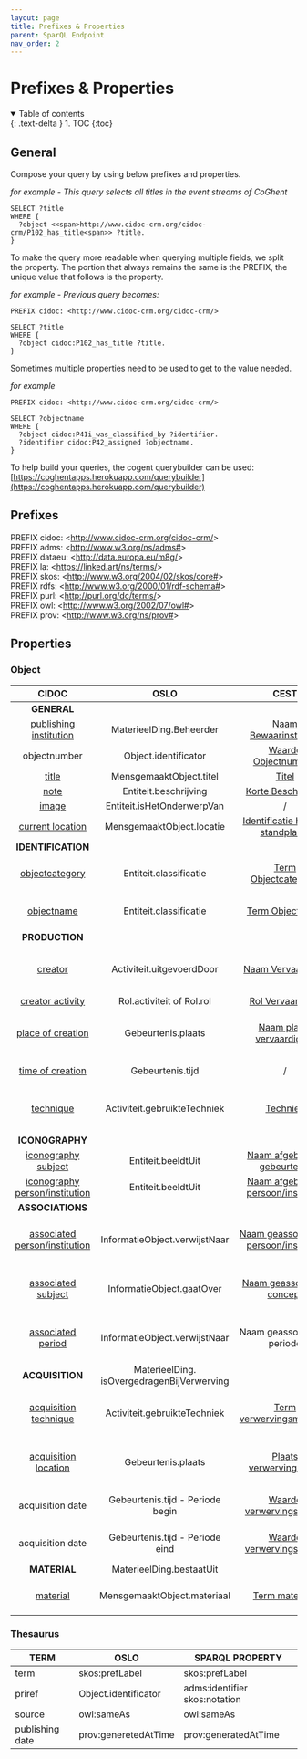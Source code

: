 ```yaml
---
layout: page
title: Prefixes & Properties
parent: SparQL Endpoint
nav_order: 2
---
```


# Prefixes & Properties

<details open markdown="block">
  <summary>
    Table of contents
  </summary>
  {: .text-delta }
1. TOC
{:toc}
</details>

## General

Compose your query by using below prefixes and properties. 

*for example - This query selects all titles in the event streams of CoGhent*
```
SELECT ?title
WHERE { 
  ?object <<span>http://www.cidoc-crm.org/cidoc-crm/P102_has_title<span>> ?title.
} 
```

To make the query more readable when querying multiple fields, we split the property. The portion that always remains the same is the PREFIX, the unique value that follows is the property.

*for example - Previous query becomes:*

```
PREFIX cidoc: <http://www.cidoc-crm.org/cidoc-crm/>

SELECT ?title
WHERE { 
  ?object cidoc:P102_has_title ?title.
} 
```
Sometimes multiple properties need to be used to get to the value needed.

*for example*

```
PREFIX cidoc: <http://www.cidoc-crm.org/cidoc-crm/>

SELECT ?objectname 
WHERE { 
  ?object cidoc:P41i_was_classified_by ?identifier.
  ?identifier cidoc:P42_assigned ?objectname.
} 
```

To help build your queries, the cogent querybuilder can be used: [https://coghentapps.herokuapp.com/querybuilder](https://coghentapps.herokuapp.com/querybuilder)

## Prefixes

PREFIX cidoc: <<span>http://www.cidoc-crm.org/cidoc-crm/<span>><br>
PREFIX adms: <<span>http://www.w3.org/ns/adms#<span>><br>
PREFIX dataeu: <<span>http://data.europa.eu/m8g/<span>><br>
PREFIX la: <<span>https://linked.art/ns/terms/<span>><br>
PREFIX skos: <<span>http://www.w3.org/2004/02/skos/core#<span>><br>
PREFIX rdfs: <<span>http://www.w3.org/2000/01/rdf-schema#<span>><br>
PREFIX purl: <<span>http://purl.org/dc/terms/<span>><br>
PREFIX owl: <<span>http://www.w3.org/2002/07/owl#<span>><br>
PREFIX prov: <<span>http://www.w3.org/ns/prov#<span>><br>

## Properties

### Object

|                                            **CIDOC**                                           |                  **OSLO**                 |                                                                       **CEST**                                                                       | **SPARQL PROPERTY**                                                                                    |
|:----------------------------------------------------------------------------------------------:|:-----------------------------------------:|:----------------------------------------------------------------------------------------------------------------------------------------------------:|--------------------------------------------------------------------------------------------------------|
|**GENERAL**                                                                                                |                                           |                                                                                                                                                      |                                                                                                        |
| [publishing institution](http://www.cidoc-crm.org/html/5.0.4/cidoc-crm.html#P50)               | MaterieelDing.Beheerder                   | [Naam Bewaarinstelling](https://www.projectcest.be/wiki/Publicatie:Invulboek_objecten/Veld/Naam_bewaarinstelling)                                    | cidoc:P50_has_current_keeper                                                                           |
| objectnumber                                                                                   | Object.identificator                      | [Waarde Objectnummer](https://www.projectcest.be/wiki/Publicatie:Invulboek_objecten/Veld/Waarde_objectnummer)                                        | adms:identifier<br> skos:notation                                                                          |
| [title](https://cidoc-crm.org/html/5.0.4/cidoc-crm.html#P102)                                  | MensgemaaktObject.titel                   | [Titel](https://www.projectcest.be/wiki/Publicatie:Invulboek_objecten/Veld/Titel)                                                                    | cidoc:P102_has_title                                                                                   |
| [note](https://cidoc-crm.org/html/5.0.4/cidoc-crm.html#P3)                                     | Entiteit.beschrijving                     | [Korte Beschrijving](https://www.projectcest.be/wiki/Publicatie:Invulboek_objecten/Veld/Korte_beschrijving)                                          | cidoc:P3_has_note                                                                                      |
| [image](https://cidoc-crm.org/Property/p129-is-about/version-6.0)                              | Entiteit.isHetOnderwerpVan                | /                                                                                                                                                    | cidoc:P129i_is_subject_of                                                                              |
| [current location](https://cidoc-crm.org/html/5.0.4/cidoc-crm.html#P55)                        | MensgemaaktObject.locatie                 | [Identificatie huidige standplaats](https://www.projectcest.be/wiki/Publicatie:Invulboek_objecten/Veld/Identificatie_huidige_standplaats)            | cidoc:P55_has_current_location<br> skos:prefLabel                                                          |
|**IDENTIFICATION**                                                                                                |                                           |                                                                                                                                                      | **cidoc:P41i_was_classified_by**                                                                       |
| [objectcategory](https://cidoc-crm.org/html/5.0.4/cidoc-crm.html#P41)                          | Entiteit.classificatie                    | [Term Objectcategorie](https://www.projectcest.be/wiki/Publicatie:Invulboek_objecten/Veld/Term_objectcategorie)                                      | cidoc:P41i_was_classified_by<br> cidoc:P42_assigned<br> skos:prefLabel                                         |
| [objectname](https://cidoc-crm.org/html/5.0.4/cidoc-crm.html#P41)                              | Entiteit.classificatie                    | [Term Objectnaam](https://www.projectcest.be/wiki/Publicatie:Invulboek_objecten/Veld/Term_objectnaam)                                                | cidoc:P41i_was_classified_by<br> cidoc:P42_assigned<br>         skos:prefLabel                                                                      |
|**PRODUCTION**                                                                                                |                                           |                                                                                                                                                      | **cidoc:P108i_was_produced_by**                                                                        |
| [creator](https://cidoc-crm.org/html/5.0.4/cidoc-crm.html#P14)                                 | Activiteit.uitgevoerdDoor                 | [Naam Vervaardiger](https://www.projectcest.be/wiki/Publicatie:Invulboek_objecten/Veld/Naam_vervaardiger)                                            | cidoc:P108i_was_produced_by<br>         cidoc:P14_carried_out_by<br>          la:equivalent<br>             rdfs:label                          |
| [creator activity](https://cidoc-crm.org/html/5.0.4/cidoc-crm.html#P14)                        | Rol.activiteit of Rol.rol                 | [Rol Vervaardiger](https://www.projectcest.be/wiki/Publicatie:Invulboek_objecten/Veld/Rol_vervaardiger)                                              | *under construction*                                                                                   |
| [place of creation](https://cidoc-crm.org/html/5.0.4/cidoc-crm.html#P7)                        | Gebeurtenis.plaats                        | [Naam plaats vervaardiging](https://www.projectcest.be/wiki/Publicatie:Invulboek_objecten/Veld/Naam_plaats_vervaardiging)                            | cidoc:P108i_was_produced_by<br>         cidoc:P7_took_place_at<br>          la:equivalent<br>             rdfs:label                            |
| [time of creation](https://cidoc-crm.org/html/5.0.4/cidoc-crm.html#P4)                         | Gebeurtenis.tijd                          | /                                                                                                                                                    | cidoc:P108i_was_produced_by<br> cidoc:P4_has_time-span                                                     |
| [technique](https://cidoc-crm.org/html/cidoc_crm_v7.1.1.html#P32)                              | Activiteit.gebruikteTechniek              | [Techniek](https://www.projectcest.be/wiki/Publicatie:Invulboek_objecten/Element/Techniek)                                                           | cidoc:P108i_was_produced_by<br> cidoc:P32_used_general_technique<br> cidoc:P2_has_type<br> skos:prefLabel          |
|**ICONOGRAPHY**                                                                                                |                                           |                                                                                                                                                      | **cidoc:P62_depicts**                                                                                  |
| [iconography subject](https://www.cidoc-crm.org/Property/p62-depicts/version-6.2.1)            | Entiteit.beeldtUit                        | [Naam afgebeelde gebeurtenis](https://www.projectcest.be/wiki/Publicatie:Invulboek_objecten/Veld/Naam_afgebeelde_gebeurtenis)                        | *under construction*                                                                                   |
| [iconography person/institution](https://www.cidoc-crm.org/Property/p62-depicts/version-6.2.1) | Entiteit.beeldtUit                        | [Naam afgebeelde persoon/instelling](https://www.projectcest.be/wiki/Publicatie:Invulboek_objecten/Veld/Naam_afgebeelde_persoon_of_instelling)       | *under construction*                                                                                   |
|**ASSOCIATIONS**                                                                                                |                                           |                                                                                                                                                      | **cidoc:P128_carries**                                                                                 |
| [associated person/institution](https://cidoc-crm.org/html/5.0.4/cidoc-crm.html#P67)           | InformatieObject.verwijstNaar             | [Naam geassocieerde persoon/instelling](https://www.projectcest.be/wiki/Publicatie:Invulboek_objecten/Veld/Naam_geassocieerde_persoon_of_instelling) | cidoc:P128_carries<br> cidoc:P67_refers_to<br> cidoc:P2_has_type<br> skos:prefLabel                                |
| [associated subject](https://cidoc-crm.org/html/5.0.4/cidoc-crm.html#P129)                     | InformatieObject.gaatOver                 | [Naam geassocieerd concept](https://www.projectcest.be/wiki/Publicatie:Invulboek_objecten/Veld/Naam_geassocieerd_concept)                            | cidoc:P128_carries<br> cidoc:P129_is_about<br> cidoc:P2_has_type<br> skos:prefLabel                               |
| [associated period](https://cidoc-crm.org/html/5.0.4/cidoc-crm.html#P67)                       | InformatieObject.verwijstNaar             | Naam geassocieerde periode                                                                                                                           | cidoc:P128_carries<br> cidoc:P67_refers_to<br> cidoc:P2_has_type<br> skos:prefLabel                                |
|**ACQUISITION**                                                                                                | MaterieelDing. isOvergedragenBijVerwerving |                                                                                                                                                      | **cidoc:P24i_changed_ownership_through**                                                                 |
| [acquisition technique](https://cidoc-crm.org/html/5.0.4/cidoc-crm.html#P32)                   | Activiteit.gebruikteTechniek              | [Term verwervingsmethode](https://www.projectcest.be/wiki/Publicatie:Invulboek_objecten/Veld/Term_verwervingsmethode)                                | cidoc:P24i_changed_ownership_through<br> cidoc:P32_used_general_technique<br> cidoc:P2_has_type<br> skos:prefLabel |
| [acquisition location](https://cidoc-crm.org/html/5.0.4/cidoc-crm.html#P7)                     | Gebeurtenis.plaats                        | [Plaats verwervingsbron](https://www.projectcest.be/wiki/Publicatie:Invulboek_objecten/Veld/Plaats_verwervingsbron)                                  | cidoc:P24i_changed_ownership_through<br> cidoc:P7_took_place_at<br> cidoc:P2_has_type<br> skos:prefLabel           |
| acquisition date                   | Gebeurtenis.tijd - Periode begin              | [Waarde verwervingsdatum](https://www.projectcest.be/wiki/Publicatie:Invulboek_objecten/Veld/Waarde_verwervingsdatum)                                | cidoc:P24i_changed_ownership_through<br> cidoc:P4_has_time-span<br> dataeu:startTime |
| acquisition date                      | Gebeurtenis.tijd - Periode eind                        | [Waarde verwervingsdatum](https://www.projectcest.be/wiki/Publicatie:Invulboek_objecten/Veld/Waarde_verwervingsdatum)                                     | cidoc:P24i_changed_ownership_through<br> cidoc:P4_has_time-span<br> dataeu:endTime           |
|**MATERIAL**                                                                                                | MaterieelDing.bestaatUit                  |                                                                                                                                                      | **cidoc:P45_consists_of**                                                                              |
| [material](https://cidoc-crm.org/html/5.0.4/cidoc-crm.html#P45)                                | MensgemaaktObject.materiaal               | [Term materiaal](https://www.projectcest.be/wiki/Publicatie:Invulboek_objecten/Veld/Term_materiaal)                                                  | cidoc:P45_consists_of<br> cidoc:P2_has_type<br> skos:prefLabel                                                 |

### Thesaurus

| **TERM**        | **OSLO**             | **SPARQL PROPERTY**           |
|-----------------|----------------------|-------------------------------|
| term            | skos:prefLabel       | skos:prefLabel                |
| priref          | Object.identificator | adms:identifier skos:notation |
| source          | owl:sameAs           | owl:sameAs                    |
| publishing date | prov:generetedAtTime | prov:generatedAtTime          |


